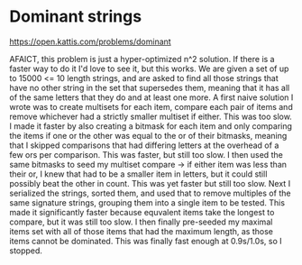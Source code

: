 # Dominant strings

https://open.kattis.com/problems/dominant

AFAICT, this problem is just a hyper-optimized n^2 solution. If there is a faster way to do it I'd love to see it, but this works. We are given a set of up to 15000 <= 10 length strings, and are asked to find all those strings that have no other string in the set that supersedes them, meaning that it has all of the same letters that they do and at least one more. A first naive solution I wrote was to create multisets for each item, compare each pair of items and remove whichever had a strictly smaller multiset if either. This was too slow. I made it faster by also creating a bitmask for each item and only comparing the items if one or the other was equal to the or of their bitmasks, meaning that I skipped comparisons that had differing letters at the overhead of a few ors per comparison. This was faster, but still too slow. I then used the same bitmasks to seed my multiset compare -> if either item was less than their or, I knew that had to be a smaller item in letters, but it could still possibly beat the other in count. This was yet faster but still too slow. Next I serialized the strings, sorted them, and used that to remove multiples of the same signature strings, grouping them into a single item to be tested. This made it significantly faster because equvalent items take the longest to compare, but it was still too slow. I then finally pre-seeded my maximal items set with all of those items that had the maximum length, as those items cannot be dominated. This was finally fast enough at 0.9s/1.0s, so I stopped.
